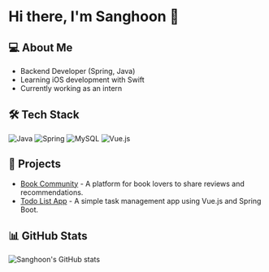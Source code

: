 # Hi there, I'm Sanghoon 👋

## 💻 About Me
- Backend Developer (Spring, Java)
- Learning iOS development with Swift
- Currently working as an intern

## 🛠️ Tech Stack
![Java](https://img.shields.io/badge/Java-ED8B00?style=for-the-badge&logo=java&logoColor=white)
![Spring](https://img.shields.io/badge/Spring-6DB33F?style=for-the-badge&logo=spring&logoColor=white)
![MySQL](https://img.shields.io/badge/MySQL-4479A1?style=for-the-badge&logo=mysql&logoColor=white)
![Vue.js](https://img.shields.io/badge/Vue.js-4FC08D?style=for-the-badge&logo=vue.js&logoColor=white)

## 🚀 Projects
- [Book Community](https://github.com/yourusername/book-community) - A platform for book lovers to share reviews and recommendations.
- [Todo List App](https://github.com/yourusername/todo-app) - A simple task management app using Vue.js and Spring Boot.

## 📊 GitHub Stats
![Sanghoon's GitHub stats](https://github-readme-stats.vercel.app/api?username=PetOfLSE&show_icons=true&theme=radical)

